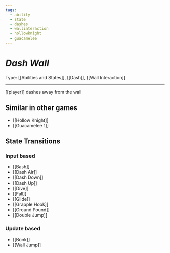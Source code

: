 ```yaml
---
tags:
  - ability
  - state
  - dashes
  - wallinteraction
  - hollowknight
  - guacamelee
---
```

# _Dash Wall_

Type: [[Abilities and States]], [[Dash]], [[Wall Interaction]]

----


[[player]] dashes away from the wall


## Similar in other games

* [[Hollow Knight]]
* [[Guacamelee 1]]


## State Transitions

### Input based

* [[Bash]]
* [[Dash Air]]
* [[Dash Down]]
* [[Dash Up]]
* [[Dive]]
* [[Fall]]
* [[Glide]]
* [[Grapple Hook]]
* [[Ground Pound]]
* [[Double Jump]]

### Update based

* [[Bonk]]
* [[Wall Jump]]